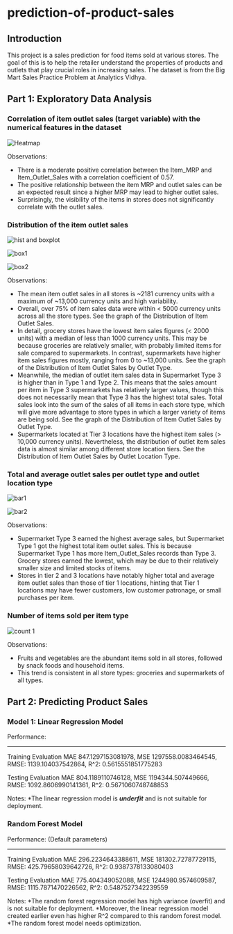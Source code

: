 # prediction-of-product-sales

## Introduction

This project is a sales prediction for food items sold at various stores. The goal of this is to help the retailer understand the properties of products and outlets that play crucial roles in increasing sales. The dataset is from the Big Mart Sales Practice Problem at Analytics Vidhya.

## Part 1: Exploratory Data Analysis

### Correlation of item outlet sales (target variable) with the numerical features in the dataset

![Heatmap](https://github.com/itan-s/Prediction-of-Product-Sales/assets/151743020/c431ec22-60bb-4828-a95e-31012d054db5)

Observations:
* There is a moderate positive correlation between the Item_MRP and Item_Outlet_Sales with a correlation coefficient of 0.57.
* The positive relationship between the item MRP and outlet sales can be an expected result since a higher MRP may lead to higher outlet sales.
* Surprisingly, the visibility of the items in stores does not significantly correlate with the outlet sales.


### Distribution of the item outlet sales

![hist and boxplot](https://github.com/itan-s/Prediction-of-Product-Sales/assets/151743020/1bf8213f-7de3-4ca1-9a08-b4b3b1eaea11)

![box1](https://github.com/itan-s/Prediction-of-Product-Sales/assets/151743020/4845ab4a-b841-45ef-a6ce-338c7f8dc63e)

![box2](https://github.com/itan-s/Prediction-of-Product-Sales/assets/151743020/d320207d-29fe-4911-ad02-1247eccbf81f)


Observations:
* The mean item outlet sales in all stores is ~2181 currency units with a maximum of ~13,000 currency units and high variability.
* Overall, over 75% of item sales data were within < 5000 currency units across all the store types. See the graph of the Distribution of Item Outlet Sales.
* In detail, grocery stores have the lowest item sales figures (< 2000 units) with a median of less than 1000 currency units. This may be because groceries are relatively smaller, with probably limited items for sale compared to supermarkets. In contrast, supermarkets have higher item sales figures mostly, ranging from 0 to ~13,000 units. See the graph of the Distribution of Item Outlet Sales by Outlet Type.
* Meanwhile, the median of outlet item sales data in Supermarket Type 3 is higher than in Type 1 and Type 2. This means that the sales amount per item in Type 3 supermarkets has relatively larger values, though this does not necessarily mean that Type 3 has the highest total sales. Total sales look into the sum of the sales of all items in each store type, which will give more advantage to store types in which a larger variety of items are being sold. See the graph of the Distribution of Item Outlet Sales by Outlet Type.
* Supermarkets located at Tier 3 locations have the highest item sales (> 10,000 currency units). Nevertheless, the distribution of outlet item sales data is almost similar among different store location tiers. See the Distribution of Item Outlet Sales by Outlet Location Type.


### Total and average outlet sales per outlet type and outlet location type

![bar1](https://github.com/itan-s/Prediction-of-Product-Sales/assets/151743020/0daade9f-0c56-49d3-bf5d-d90b92a14113)

![bar2](https://github.com/itan-s/Prediction-of-Product-Sales/assets/151743020/f297df29-edb4-49d2-b84d-ede5de446445)

Observations:
* Supermarket Type 3 earned the highest average sales, but Supermarket Type 1 got the highest total item outlet sales. This is because Supermarket Type 1 has more Item_Outlet_Sales records than Type 3. Grocery stores earned the lowest, which may be due to their relatively smaller size and limited stocks of items.
* Stores in tier 2 and 3 locations have notably higher total and average item outlet sales than those of tier 1 locations, hinting that Tier 1 locations may have fewer customers, low customer patronage, or small purchases per item.


### Number of items sold per item type

![count 1](https://github.com/itan-s/Prediction-of-Product-Sales/assets/151743020/a0b02d11-8e7d-4206-a62e-8e1bb00349df)

Observations:
* Fruits and vegetables are the abundant items sold in all stores, followed by snack foods and household items.
* This trend is consistent in all store types: groceries and supermarkets of all types.

## Part 2: Predicting Product Sales

### Model 1: Linear Regression Model

Performance:
 __________________________________________
Training Evaluation
MAE 847.1297153081978,
 MSE 1297558.0083464545,
 RMSE: 1139.104037542864,
 R^2: 0.5615551851775283 

Testing Evaluation
MAE 804.1189110746128,
 MSE 1194344.507449666,
 RMSE: 1092.8606990141361,
 R^2: 0.5671060748748853 

 Notes:
 *The linear regression model is ***underfit*** and is not suitable for deployment.

 ### Random Forest Model

 Performance: (Default parameters)
 __________________________________________
 Training Evaluation
MAE 296.2234643388611,
 MSE 181302.72787729115,
 RMSE: 425.79658039642726,
 R^2: 0.9387378133080403 

Testing Evaluation
MAE 775.404349052088,
 MSE 1244980.9574609587,
 RMSE: 1115.7871470226562,
 R^2: 0.5487527342239559 

 Notes:
*The random forest regression model has high variance (overfit) and is not suitable for deployment.
*Moreover, the linear regression model created earlier even has higher R^2 compared to this random forest model.
*The random forest model needs optimization.
 






